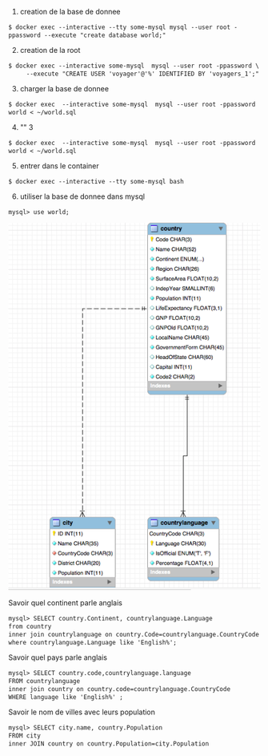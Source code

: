 
1. creation de la base de donnee
```
$ docker exec --interactive --tty some-mysql mysql --user root -ppassword --execute "create database world;"
```
2. creation de la root 
```
$ docker exec --interactive some-mysql  mysql --user root -ppassword \
     --execute "CREATE USER 'voyager'@'%' IDENTIFIED BY 'voyagers_1';"
```     
3. charger la base de donnee
```
$ docker exec  --interactive some-mysql  mysql --user root -ppassword world < ~/world.sql
```
4. "" 3
```
$ docker exec  --interactive some-mysql  mysql --user root -ppassword world < ~/world.sql
```
5. entrer dans le container
```
$ docker exec --interactive --tty some-mysql bash
```
6. utiliser la base de donnee dans mysql
```
mysql> use world;
```
![alt tag](screenshot.png)

Savoir quel continent parle anglais
```
mysql> SELECT country.Continent, countrylanguage.Language
from country
inner join countrylanguage on country.Code=countrylanguage.CountryCode
where countrylanguage.Language like 'English%';
```
Savoir quel pays parle anglais
```
mysql> SELECT country.code,countrylanguage.language 
FROM countrylanguage 
inner join country on country.code=countrylanguage.CountryCode
WHERE language like 'English%' ;
```
Savoir le nom de villes avec leurs population
```
mysql> SELECT city.name, country.Population
FROM city
inner JOIN country on country.Population=city.Population
```
